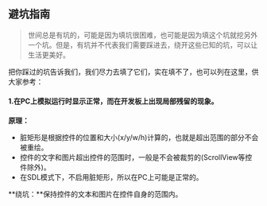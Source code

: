 ## 避坑指南

> 世间总是有坑的，可能是因为填坑很困难，也可能是因为填这个坑就挖另外一个坑。但是，有坑并不代表我们需要踩进去，绕开这些已知的坑，可以让生活更美好。
 
把你踩过的坑告诉我们，我们尽力去填了它们，实在填不了，也可以列在这里，供大家参考：

#### 1.在PC上模拟运行时显示正常，而在开发板上出现局部残留的现象。

**原理：**

* 脏矩形是根据控件的位置和大小(x/y/w/h)计算的，也就是超出范围的部分不会被重绘。
* 控件的文字和图片超出控件的范围时，一般是不会被裁剪的(ScrollView等控件除外)。
* 在SDL模式下，不启用脏矩形，所以在PC上可能是正常的。

**绕坑：**保持控件的文本和图片在控件自身的范围内。